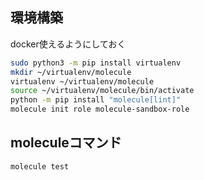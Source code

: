 環境構築
------------

docker使えるようにしておく

```bash
sudo python3 -m pip install virtualenv
mkdir ~/virtualenv/molecule
virtualenv ~/virtualenv/molecule
source ~/virtualenv/molecule/bin/activate
python -m pip install "molecule[lint]"
molecule init role molecule-sandbox-role
```

moleculeコマンド
--------------

`molecule test`
